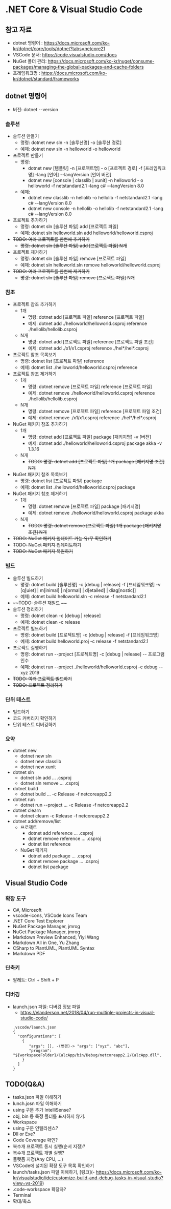 # .NET Core & Visual Studio Code

## 참고 자료
- dotnet 명령어 : https://docs.microsoft.com/ko-kr/dotnet/core/tools/dotnet?tabs=netcore21
- VSCode 문서: https://code.visualstudio.com/docs
- NuGet 폴더 관리: https://docs.microsoft.com/ko-kr/nuget/consume-packages/managing-the-global-packages-and-cache-folders
- 프레임워크명 : https://docs.microsoft.com/ko-kr/dotnet/standard/frameworks

## dotnet 명령어
- 버전: dotnet --version

### 솔루션
- 솔루션 만들기
  - 명령: dotnet new sln -n [솔루션명] -o [솔루션 경로]
  - 예제: dotnet new sln -n helloworld -o helloworld
- 프로젝트 만들기
  - 명령: 
    - dotnet new [템플릿] -n [프로젝트명] - o [프로젝트 경로] -f [프레임워크명] -lang [언어] --langVersion [언어 버전] 
    - dotnet new [console | classlib | xunit] -n helloworld - o helloworld -f netstandard2.1 -lang c# --langVersion 8.0
  - 예제:   
    - dotnet new classlib -n hellolib -o hellolib -f netstandard2.1 -lang c# --langVersion 8.0
    - dotnet new console -n hellolib -o hellolib -f netstandard2.1 -lang c# --langVersion 8.0
- 프로젝트 추가하기
  - 명령: dotnet sln [솔루션 파일] add [프로젝트 파일]
  - 예제: dotnet sln helloworld.sln add helloworld/helloworld.csproj  
- ~~TODO: 여러 프로젝트를 한번에 추가하기~~
  - ~~명령: dotnet sln [솔루션 파일] add [프로젝트 파일] N개~~
- 프로젝트 제거하기
  - 명령: dotnet sln [솔루션 파일] remove [프로젝트 파일]
  - 예제: dotnet sln helloworld.sln remove helloworld/helloworld.csproj 
- ~~TODO: 여러 프로젝트를 한번에 제거하기~~
  - ~~명령: dotnet sln [솔루션 파일] remove [프로젝트 파일] N개~~

### 참조
- 프로젝트 참조 추가하기
  - 1개
    - 명령: dotnet add [프로젝트 파일] reference [프로젝트 파일]
    - 예제: dotnet add ./helloworld/helloworld.csproj reference ./hellolib/hellolib.csproj  
  - N개
    - 명령: dotnet add [프로젝트 파일] reference [프로젝트 파일 조건]
    - 예제: dotnet add ./x1/x1.csproj reference ./hel*/hel*.csproj
- 프로젝트 참조 목록보기
  - 명령: dotnet list [프로젝트 파일] reference   
  - 예제: dotnet list ./helloworld/helloworld.csproj reference   
- 프로젝트  참조 제거하기
  - 1개
    - 명령: dotnet remove [프로젝트 파일] reference [프로젝트 파일]
    - 예제: dotnet remove ./helloworld/helloworld.csproj reference ./hellolib/hellolib.csproj
  - N개
    - 명령: dotnet remove [프로젝트 파일] reference [프로젝트 파일 조건]
    - 예제: dotnet remove ./x1/x1.csproj reference ./hel*/hel*.csproj	
- NuGet 패키지 참조 추가하기	
  - 1개
    - 명령: dotnet add [프로젝트 파일] package [패키지명] -v [버전]
    - 예제: dotnet add ./helloworld/helloworld.csproj package akka -v 1.3.16
  - N개
    - ~~TODO: 명령: dotnet add [프로젝트 파일] 1개 package [패키지명 조건] N개~~
- NuGet 패키지 참조 목록보기
  - 명령: dotnet list [프로젝트 파일] package   
  - 예제: dotnet list ./helloworld/helloworld.csproj package   
- NuGet 패키지 참조 제거하기
  - 1개
    - 명령: dotnet remove [프로젝트 파일] package [패키지명]
    - 예제: dotnet remove ./helloworld/helloworld.csproj package akka
  - N개
    - ~~TODO: 명령: dotnet remove [프로젝트 파일] 1개 package [패키지명 조건] N개~~
- ~~TODO: NuGet 패키지 업데이트 가능 유/무 확인하기~~
- ~~TODO: NuGet 패키지 업데이트하기~~
- ~~TODO: NuGet 패키지 복원하기~~
	
### 빌드
- 솔루션 빌드하기
  - 명령: dotnet build [솔루션명] -c [debug | release] -f [프레임워크명] -v [q[uiet] | m[inimal] | n[ormal] | d[etailed] | diag[nostic]]
  - 예제: dotnet build helloworld.sln -c release -f netstandard2.1
- ~~TODO: 솔루션 재빌드 ~~
- 솔루션 정리하기
  - 명령: dotnet clean -c [debug | release]
  - 예제: dotnet clean -c release
- 프로젝트 빌드하기	
  - 명령: dotnet build [프로젝트명] -c [debug | release] -f [프레임워크명]
  - 예제: dotnet build helloworld.proj -c release -f netstandard2.1
- 프로젝트 실행하기
  - 명령: dotnet run --project [프로젝트명] -c [debug | release] -- 프로그램인수
  - 예제: dotnet run --project ./helloworld/helloworld.csproj -c debug -- xyz 2019
- ~~TODO: 여러 프로젝트  빌드하기~~
- ~~TODO: 프로젝트 정리하기~~

### 단위 테스트
- 빌드하기
- 코드 커버리지 확인하기
- 단위 테스트 디버깅하기

### 요약
- dotnet new
  - dotnet new sln
  - dotnet new classlib
  - dotnet new xunit
- dotnet sln
  - dotnet sln add ... .csproj
  - dotnet sln remove ... .csproj
- dotnet build  
  - dotnet build ... -c Release -f netcoreapp2.2
- dotnet run
   - dotnet run --project ... -c Release -f netcoreapp2.2
- dotnet clearn  
  - dotnet clearn -c Release -f netcoreapp2.2
- dotnet add/remove/list
  - 프로젝트
    - dotnet add reference ... .csproj
    - dotnet remove reference ... .csproj
    - dotnet list reference
  - NuGet 패키지
    - dotnet add package ... .csproj
    - dotnet remove package ... .csproj
    - dotnet list package  

## Visual Studio Code

### 확장 도구
- C#, Microsoft
- vscode-icons, VSCode Icons Team
- .NET Core Test Explorer
- NuGet Package Manager, jmrog
- NuGet Package Manager, jmrog
- Markdown Preview Enhanced, Yiyi Wang
- Markdown All in One, Yu Zhang
- CSharp to PlantUML, PlantUML Syntax
- Markdown PDF

### 단축키
- 팔레트: Ctrl + Shift + P

### 디버깅
- launch.json 파일: 디버깅 정보 파일
  - https://elanderson.net/2018/04/run-multiple-projects-in-visual-studio-code/
  ```
  .vscode/launch.json
  {
    "configurations": [
      {
         "args": [], -(변경)-> "args": ["xyz", "abc"],
	     "program": "${workspaceFolder}/CalcApp/bin/Debug/netcoreapp2.2/CalcApp.dll",
      }  
    ]
  }
  ```

## TODO(Q&A)
- tasks.json 파일 이해하기
- lunch.josn 파일 이해하기
- using 구문 추가 IntelliSense?
- obj, bin 등 특정 폴더를 표시하지 않기.
- Workspace
- using 구문 인텔리센스?
- Dll or Exe?
- Code Coverage 확인?
- 복수개 프로젝트 동시 실행(순서 지정)?
- 복수개 프로젝트 개별 실행?
- 플랫폼 지정(Any CPU, ...)
- VSCode에 설치된 확장 도구 목록 확인하기
- launch/tasks.json 파일 이해하기, [링크](- https://docs.microsoft.com/ko-kr/visualstudio/ide/customize-build-and-debug-tasks-in-visual-studio?view=vs-2019)
- .code-workspace 확장자?
- Terminal
- 확대/축소
